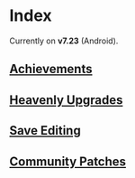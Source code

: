 # Index

Currently on <b>v7.23</b> (Android).

## [Achievements](achievements)

## [Heavenly Upgrades](heavenly)

## [Save Editing](saveediting)

## [Community Patches](patches)
